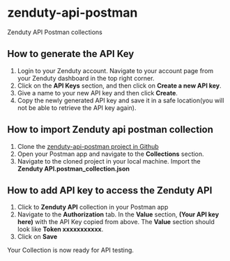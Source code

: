 
# zenduty-api-postman
Zenduty API Postman collections

## How to generate the API Key
1. Login to your Zenduty account. Navigate to your account page from your Zenduty dashboard in the top right corner.
2. Click on the **API Keys** section, and then click on **Create a new API key**.
3. Give a name to your new API key and then click **Create**.
4. Copy the newly generated API key and save it in a safe location(you will not be able to retrieve the API key again).

## How to import Zenduty api postman collection

1. Clone the [zenduty-api-postman project in Github](https://github.com/Zenduty/zenduty-api-postman)
2. Open your Postman app and navigate to the **Collections** section.
3. Navigate to the cloned project in your local machine. Import the **Zenduty API.postman_collection.json** 

## How to add API key to access the Zenduty API

1. Click to **Zenduty API** collection in your Postman app
2. Navigate to the **Authorization** tab. In the **Value** section, **(Your API key here)** with the API Key copied from above. The **Value** section should look like **Token xxxxxxxxxxx**.
3. Click on **Save**

Your Collection is now ready for API testing.
